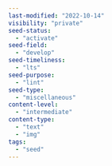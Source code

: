 ```yaml
---
last-modified: "2022-10-14"
visibility: "private"
seed-status:
  - "activate"
seed-field:
  - "develop"
seed-timeliness:
  - "lts"
seed-purpose:
  - "lint"
seed-type:
  - "miscellaneous"
content-level:
  - "intermediate"
content-type:
  - "text"
  - "img"
tags:
  - "seed"
---
```

